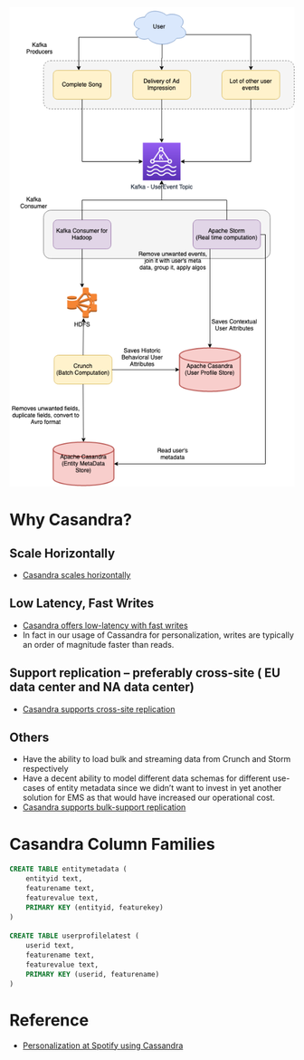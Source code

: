 
![img.png](assests/PersonalizationSpotify.drawio.png)

# Why Casandra?

## Scale Horizontally
- [Casandra scales horizontally](../../1_HLDDesignComponents/3_DatabaseComponents/NoSQL-Databases/ApacheCasandra.md#scales-horizontally-linearly)

## Low Latency, Fast Writes
- [Casandra offers low-latency with fast writes](../../1_HLDDesignComponents/3_DatabaseComponents/NoSQL-Databases/ApacheCasandra.md#low-latency-faster-writes)
- In fact in our usage of Cassandra for personalization, writes are typically an order of magnitude faster than reads.

## Support replication – preferably cross-site ( EU data center and NA data center)
- [Casandra supports cross-site replication](../../1_HLDDesignComponents/3_DatabaseComponents/NoSQL-Databases/ApacheCasandra.md#support-replication---cross-site-data-centers)
   
## Others  
- Have the ability to load bulk and streaming data from Crunch and Storm respectively
- Have a decent ability to model different data schemas for different use-cases of entity metadata since we didn’t want to invest in yet another solution for EMS as that would have increased our operational cost.
- [Casandra supports bulk-support replication](../../1_HLDDesignComponents/3_DatabaseComponents/NoSQL-Databases/ApacheCasandra.md#good-integration-with-open-source-softwares-like-hadoop-spark-hive-hdfs-etc)

# Casandra Column Families

```sql
CREATE TABLE entitymetadata (
    entityid text,
    featurename text,
    featurevalue text,
    PRIMARY KEY (entityid, featurekey)
)

CREATE TABLE userprofilelatest (
    userid text,
    featurename text,
    featurevalue text,
    PRIMARY KEY (userid, featurename)
)
```

# Reference
- [Personalization at Spotify using Cassandra](https://engineering.atspotify.com/2015/01/personalization-at-spotify-using-cassandra/)